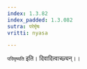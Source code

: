 ```yaml
---
index: 1.3.82
index_padded: 1.3.082
sutra: परेर्मृषः
vritti: nyasa

---
```

`परिमृष्यति` इति। दिवादित्वाच्छ्यन्।।